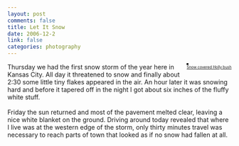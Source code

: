 ```yaml
--- 
layout: post
comments: false
title: Let It Snow
date: 2006-12-2
link: false
categories: photography
---
```

<div style="float: right; margin-left: 10px; margin-bottom: 10px;">
<a href="http://www.flickr.com/photos/zanshin/310704030/" title="photo sharing"><img src="http://static.flickr.com/101/310704030_3827ddfd16_m.jpg" alt="" style="border: solid 2px #000000;" /></a>
<br />
<span style="font-size: 0.6em; margin-top: 0px;">
<a href="http://www.flickr.com/photos/zanshin/310704030/">Snow covered Holly bush</a>
</span>
</div>
<p>
Thursday we had the first snow storm of the year here in Kansas City. All day it threatened to snow and finally about 2:30 some little tiny flakes appeared in the air. An hour later it was snowing hard and before it tapered off in the night I got about six inches of the fluffy white stuff.<br />
<br />
Friday the sun returned and most of the pavement melted clear, leaving a nice white blanket on the ground. Driving around today revealed that where I live was at the western edge of the storm, only thirty minutes travel was necessary to reach parts of town that looked as if no snow had fallen at all.
<br clear="all" /></p>
